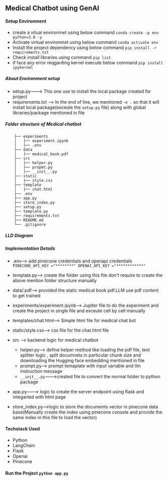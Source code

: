 ## Medical Chatbot using GenAI

#### Setup Environment
- create a vitual environmet using below command
        ```
        conda create -p env python=3.8 -y
        ```
- Activate virtual environmet using below command
        ```
        conda activate env
        ```
- Install the project dependency using below command
           ```
        pip install -r requirements.txt
        ``` 
-   Check  install libraries using command
        ```
        pip list
        ```
- if face any error reqgarding kernel execute below command
                ```
                pip install ipykernel
                ```

##### About Environment setup
- setup.py---> This one use to install the local package created for project 
- requirements.txt --> In the end of line, we mentioned ```-e .```   so that it  will install local package(exceute the ```setup.py``` file) along with global libraries/package mentioned in file

##### Folder structure of Medical chatbot
```
    ├── experiments
    │   ├── experiment.ipynb
    │   ├── .env
    ├── data
    │   ├── medical_book.pdf
    ├── src
    │   ├── helper.py
    │   ├── propmt.py
    │   ├── __init__.py
    ├── static
    │   ├── style.css
    ├── template
    │   ├── chat.html
    ├── .env
    ├── app.py
    ├── store_index.py
    ├── setup.py
    ├── template.py
    ├── requirements.txt
    ├── README.md
    └── .gitignore
```

##### LLD Diagram
[](images\LLD.png)

##### Implementation Details
- .env--> add pinecone credentials and openapi credentials
        ```
        PINECONE_API_KEY ="********"
        OPENAI_API_KEY ="************"
        ```
- template.py--> create the folder using this file don't require to create the above mention folder structure manually
- data/.pdf--> provided the static medical book pdf.LLM use pdf content to get trained
- experiments/experiment.ipynb--> Jupiter file to do the experiment and create the project in single file and exceute cell by cell manually
- templates/chat.html--> Simple html file for medical chat bot
- static/style.css--> css file for the chat.html file
- src --> backend logic for medical chatbot
            
    - helper.py--> define helper method like loading the pdf file, text splitter logic , split documnets in particular chunk size and downloading the Hugging face embedding mentioned in file
    - prompt.py--> prompt temaplate with input variable and llm instruction message
    - ```__init__.py```--->created file to convert the normal folder to python package
- app.py---> logic to create the server endpoint using flask and integarted with html page
- store_index.py-->logic to store the documents vector in pinecone data base(Manually create the index using pinecone console and provide the same index in this file to load the vector)

#### Techstack Used
- Python
- LangChain
- Flask
- Openai
- Pinecone

#### Run the Project ```python app.py```


